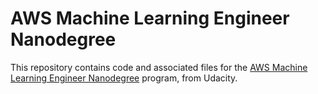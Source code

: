 # AWS Machine Learning Engineer Nanodegree

This repository contains code and associated files for the [AWS Machine Learning Engineer
Nanodegree](https://www.udacity.com/course/aws-machine-learning-engineer-nanodegree--nd189)
program, from Udacity.
